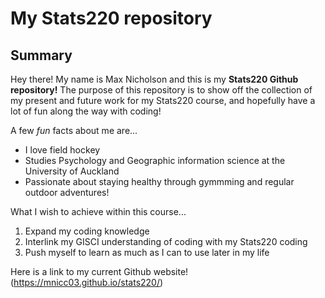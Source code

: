 # My Stats220 repository

## Summary

Hey there! My name is Max Nicholson and this is my **Stats220 Github repository!** The purpose of this repository is to show off the collection of my present and future work for my Stats220 course, and hopefully have a lot of fun along the way with coding!

A few *fun* facts about me are...

* I love field hockey 
* Studies Psychology and Geographic information science at the University of Auckland
* Passionate about staying healthy through gymmming and regular outdoor adventures!

What I wish to achieve within this course...

1. Expand my coding knowledge 
2. Interlink my GISCI understanding of coding with my Stats220 coding 
3. Push myself to learn as much as I can to use later in my life 

Here is a link to my current Github website! (https://mnicc03.github.io/stats220/)
